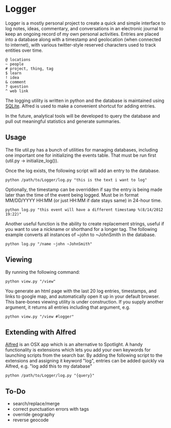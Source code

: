 # Logger

Logger is a mostly personal project to create a quick and simple interface to log notes, ideas, commentary, and conversations in an electronic journal to keep an ongoing record of my own personal activities.  Entries are placed into a database along with a timestamp and geolocation (when connected to internet), with various twitter-style reserved characters used to track entities over time.

	@ locations
	~ people
	# project, thing, tag
	$ learn
	! idea
	& comment
	? question
	^ web link

The logging utility is written in python and the database is maintained using [SQLite](http://www.sqlite.org/).  Alfred is used to make a convenient shortcut for adding entries.

In the future, analytical tools will be developed to query the database and pull out meaningful statistics and generate summaries.

## Usage

The file util.py has a bunch of utilities for managing databases, including one important one for initializing the events table.  That must be run first (util.py -> initialize_log()).  

Once the log exists, the following script will add an entry to the database.

	python /path/to/Logger/log.py "this is the text i want to log"
	
Optionally, the timestamp can be overridden if say the entry is being made later than the time of the event being logged. Must be in format MM/DD/YYYY HH:MM (or just HH:MM if date stays same) in 24-hour time.

	python log.py "this event will have a different timestamp %(8/14/2012 19:22)"
	
Another useful function is the ability to create replacement strings, useful if you want to use a nickname or shorthand for a longer tag. The following example converts all instances of ~john to ~JohnSmith in the database.

	python log.py "/name ~john ~JohnSmith"


## Viewing

By running the following command:
	
	python view.py "/view"

You generate an html page with the last 20 log entries, timestamps, and links to google map, and automatically open it up in your default browser.  This bare-bones viewing utility is under construction.  If you supply another argument, it returns all entries including that argument, e.g.

	python view.py "/view #logger"


## Extending with Alfred

[Alfred](http://www.alfredapp.com/) is an OSX app which is an alternative to Spotlight.  A handy functionality is extensions which lets you add your own keywords for launching scripts from the search bar. By adding the following script to the extensions and assigning it keyword "log", entries can be added quickly via Alfred, e.g. "log add this to my database"

	python /path/to/Logger/log.py "{query}"


## To-Do

 * search/replace/merge
 * correct punctuation errors with tags
 * override geography
 * reverse geocode
